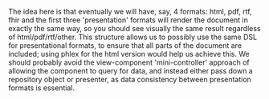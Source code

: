 The idea here is that eventually we will have, say, 4 formats: html, pdf, rtf, fhir
and the first three 'presentation' formats will render the document in exactly the same way, so
you should see visually the same result regardless of html/pdf/rtf/other.
This structure allows us to possibly use the same DSL for presentational formats, to ensure that all
parts of the document are included; using phlex for the html version would help us achieve this.
We should probably avoid the view-component 'mini-controller' approach of allowing the component to
query for data, and instead either pass down a repository object or presenter, as data consistency
between presentation formats is essential.

